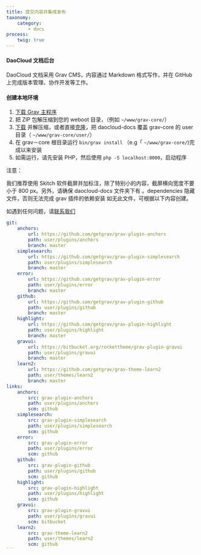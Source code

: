 ```yaml
---
title: 提交内容并集成发布
taxonomy:
    category:
        - docs
process:
    twig: true
---
```


<!-- 参考 LeanCloud 的写法：https://github.com/leancloud/docs-->

#### DaoCloud 文档后台

DaoCloud 文档采用 Grav CMS，内容通过 Markdown 格式写作，并在 GitHub 上完成版本管理、协作开发等工作。

#### 创建本地环境

1. [下载 Grav 主程序](http://getgrav.org/downloads)
2. 把 ZIP 包解压缩到您的 weboot 目录，（例如 `~/www/grav-core/`）
3. [下载](https://github.com/getgrav/grav-learn/archive/develop.zip) 并解压缩，或者直接[克隆](https://github.com/getgrav/grav-learn.git)，把 daocloud-docs 覆盖 grav-core 的 user 目录（ `~/www/grav-core/user/`）
4. 在 grav－core 根目录运行 `bin/grav install`  （e.g「 `~/www/grav-core/`)完成以来安装
5. 如需运行，请先安装 PHP，然后使用 `php -S localhost:8000`，启动程序

注意：

我们推荐使用 Skitch 软件截屏并加标注，除了特别小的内容，截屏横向宽度不要小于 800 px。另外，请确保 daocloud-docs 文件夹下有 。dependencies 隐藏文件，否则无法完成 grav 插件的依赖安装
如无此文件，可根据以下内容创建。


如遇到任何问题，请[联系我们](mailto:support@daocloud.io)

````yaml
git:
    anchors:
        url: https://github.com/getgrav/grav-plugin-anchors
        path: user/plugins/anchors
        branch: master
    simplesearch:
        url: https://github.com/getgrav/grav-plugin-simplesearch
        path: user/plugins/simplesearch
        branch: master
    error:
        url: https://github.com/getgrav/grav-plugin-error
        path: user/plugins/error
        branch: master
    github:
        url: https://github.com/getgrav/grav-plugin-github
        path: user/plugins/github
        branch: master
    highlight:
        url: https://github.com/getgrav/grav-plugin-highlight
        path: user/plugins/highlight
        branch: master
    gravui:
        url: https://bitbucket.org/rockettheme/grav-plugin-gravui
        path: user/plugins/gravui
        branch: master
    learn2:
        url: https://github.com/getgrav/grav-theme-learn2
        path: user/themes/learn2
        branch: master
links:
    anchors:
        src: grav-plugin-anchors
        path: user/plugins/anchors
        scm: github
    simplesearch:
        src: grav-plugin-simplesearch
        path: user/plugins/simplesearch
        scm: github
    error:
        src: grav-plugin-error
        path: user/plugins/error
        scm: github
    github:
        src: grav-plugin-github
        path: user/plugins/github
        scm: github
    highlight:
        src: grav-plugin-highlight
        path: user/plugins/highlight
        scm: github
    gravui:
        src: grav-plugin-gravui
        path: user/plugins/gravui
        scm: bitbucket
    learn2:
        src: grav-theme-learn2
        path: user/themes/learn2
        scm: github
```


